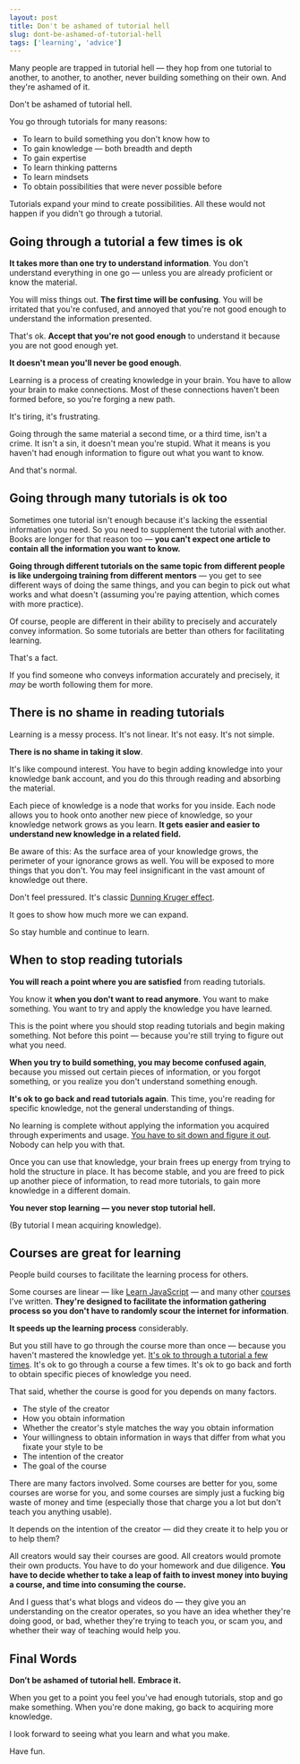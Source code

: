 ```yaml
---
layout: post
title: Don't be ashamed of tutorial hell
slug: dont-be-ashamed-of-tutorial-hell
tags: ['learning', 'advice']
---
```


Many people are trapped in tutorial hell — they hop from one tutorial to another, to another, to another, never building something on their own. And they're ashamed of it.

Don't be ashamed of tutorial hell.

<!-- more -->

You go through tutorials for many reasons:

- To learn to build something you don't know how to
- To gain knowledge — both breadth and depth
- To gain expertise
- To learn thinking patterns
- To learn mindsets
- To obtain possibilities that were never possible before

Tutorials expand your mind to create possibilities. All these would not happen if you didn't go through a tutorial.

## Going through a tutorial a few times is ok

**It takes more than one try to understand information**. You don't understand everything in one go — unless you are already proficient or know the material.

You will miss things out. **The first time will be confusing**. You will be irritated that you're confused, and annoyed that you're not good enough to understand the information presented.

That's ok. **Accept that you're not good enough** to understand it because you are not good enough yet.

**It doesn't mean you'll never be good enough**.

Learning is a process of creating knowledge in your brain. You have to allow your brain to make connections. Most of these connections haven't been formed before, so you're forging a new path.

It's tiring, it's frustrating.

Going through the same material a second time, or a third time, isn't a crime. It isn't a sin, it doesn't mean you're stupid. What it means is you haven't had enough information to figure out what you want to know.

And that's normal.

## Going through many tutorials is ok too

Sometimes one tutorial isn't enough because it's lacking the essential information you need. So you need to supplement the tutorial with another. Books are longer for that reason too — **you can't expect one article to contain all the information you want to know.**

**Going through different tutorials on the same topic from different people is like undergoing training from different mentors** — you get to see different ways of doing the same things, and you can begin to pick out what works and what doesn't (assuming you're paying attention, which comes with more practice).

Of course, people are different in their ability to precisely and accurately convey information. So some tutorials are better than others for facilitating learning.

That's a fact.

If you find someone who conveys information accurately and precisely, it _may_ be worth following them for more.

## There is no shame in reading tutorials

Learning is a messy process. It's not linear. It's not easy. It's not simple.

**There is no shame in taking it slow**.

It's like compound interest. You have to begin adding knowledge into your knowledge bank account, and you do this through reading and absorbing the material.

Each piece of knowledge is a node that works for you inside. Each node allows you to hook onto another new piece of knowledge, so your knowledge network grows as you learn. **It gets easier and easier to understand new knowledge in a related field.**

Be aware of this: As the surface area of your knowledge grows, the perimeter of your ignorance grows as well. You will be exposed to more things that you don't. You may feel insignificant in the vast amount of knowledge out there.

Don't feel pressured. It's classic [Dunning Kruger effect](https://en.wikipedia.org/wiki/Dunning–Kruger_effect).

It goes to show how much more we can expand.

So stay humble and continue to learn.

## When to stop reading tutorials

**You will reach a point where you are satisfied** from reading tutorials.

You know it **when you don't want to read anymore**. You want to make something. You want to try and apply the knowledge you have learned.

This is the point where you should stop reading tutorials and begin making something. Not before this point — because you're still trying to figure out what you need.

**When you try to build something, you may become confused again**, because you missed out certain pieces of information, or you forgot something, or you realize you don't understand something enough.

**It's ok to go back and read tutorials again**. This time, you're reading for specific knowledge, not the general understanding of things.

No learning is complete without applying the information you acquired through experiments and usage. [You have to sit down and figure it out](/blog/figure-it-out/). Nobody can help you with that.

Once you can use that knowledge, your brain frees up energy from trying to hold the structure in place. It has become stable, and you are freed to pick up another piece of information, to read more tutorials, to gain more knowledge in a different domain.

**You never stop learning — you never stop tutorial hell.**

(By tutorial I mean acquiring knowledge).

## Courses are great for learning

People build courses to facilitate the learning process for others.

Some courses are linear — like [Learn JavaScript](https://learnjavascript.today) — and many other [courses](/courses) I've written. **They're designed to facilitate the information gathering process so you don't have to randomly scour the internet for information**.

**It speeds up the learning process** considerably.

But you still have to go through the course more than once — because you haven't mastered the knowledge yet. [It's ok to through a tutorial a few times](#going-through-a-tutorial-a-few-times-is-ok). It's ok to go through a course a few times. It's ok to go back and forth to obtain specific pieces of knowledge you need.

That said, whether the course is good for you depends on many factors.

- The style of the creator
- How you obtain information
- Whether the creator's style matches the way you obtain information
- Your willingness to obtain information in ways that differ from what you fixate your style to be
- The intention of the creator
- The goal of the course

There are many factors involved. Some courses are better for you, some courses are worse for you, and some courses are simply just a fucking big waste of money and time (especially those that charge you a lot but don't teach you anything usable).

It depends on the intention of the creator — did they create it to help you or to help them?

All creators would say their courses are good. All creators would promote their own products. You have to do your homework and due diligence. **You have to decide whether to take a leap of faith to invest money into buying a course, and time into consuming the course.**

And I guess that's what blogs and videos do — they give you an understanding on the creator operates, so you have an idea whether they're doing good, or bad, whether they're trying to teach you, or scam you, and whether their way of teaching would help you.

## Final Words

**Don’t be ashamed of tutorial hell.** **Embrace it.**

When you get to a point you feel you've had enough tutorials, stop and go make something. When you're done making, go back to acquiring more knowledge.

I look forward to seeing what you learn and what you make.

Have fun.
